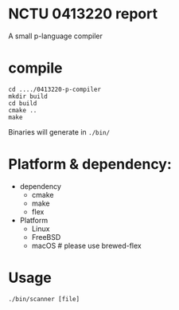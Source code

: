 # NCTU 0413220 report 
A small p-language compiler

# compile
```
cd ..../0413220-p-compiler
mkdir build
cd build
cmake ..
make
```
Binaries will generate in `./bin/`

# Platform & dependency:
- dependency
  - cmake
  - make
  - flex
- Platform
  - Linux
  - FreeBSD
  - macOS # please use brewed-flex

# Usage

`./bin/scanner [file]`
